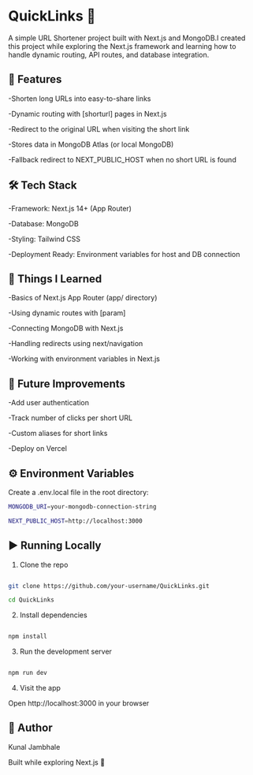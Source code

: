 
# QuickLinks 🔗

 A simple URL Shortener project built with Next.js and MongoDB.I created this project while exploring the Next.js framework and learning how to handle dynamic routing, API routes, and database integration.

## 🚀 Features
-Shorten long URLs into easy-to-share links

-Dynamic routing with [shorturl] pages in Next.js

-Redirect to the original URL when visiting the short link

-Stores data in MongoDB Atlas (or local MongoDB)

-Fallback redirect to NEXT_PUBLIC_HOST when no short URL is found


## 🛠️ Tech Stack

-Framework: Next.js 14+ (App Router)

-Database: MongoDB

-Styling: Tailwind CSS

-Deployment Ready: Environment variables for host and DB connection

## 📖 Things I Learned

-Basics of Next.js App Router (app/ directory)

-Using dynamic routes with [param]

-Connecting MongoDB with Next.js

-Handling redirects using next/navigation

-Working with environment variables in Next.js

## 🎯 Future Improvements

-Add user authentication

-Track number of clicks per short URL

-Custom aliases for short links

-Deploy on Vercel



## ⚙️ Environment Variables

Create a .env.local file in the root directory:

```bash
MONGODB_URI=your-mongodb-connection-string

NEXT_PUBLIC_HOST=http://localhost:3000

```
## ▶️ Running Locally

1. Clone the repo

```bash

git clone https://github.com/your-username/QuickLinks.git

cd QuickLinks

```

2. Install dependencies

```bash

npm install

```

3. Run the development server
   
```bash

npm run dev

```

4. Visit the app
   
Open http://localhost:3000 in your browser


## 👤 Author
Kunal Jambhale

Built while exploring Next.js 🚀
